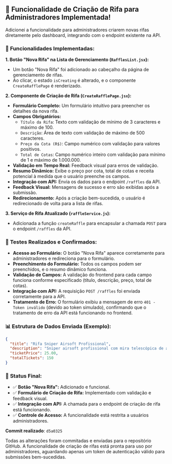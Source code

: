 ## 🎉 Funcionalidade de Criação de Rifa para Administradores Implementada!

Adicionei a funcionalidade para administradores criarem novas rifas diretamente pelo dashboard, integrando com o endpoint existente na API.

### 🎯 **Funcionalidades Implementadas:**

**1. Botão "Nova Rifa" na Lista de Gerenciamento (`RafflesList.jsx`):**
- Um botão "Nova Rifa" foi adicionado ao cabeçalho da página de gerenciamento de rifas.
- Ao clicar, o estado `isCreating` é alterado, e o componente `CreateRafflePage` é renderizado.

**2. Componente de Criação de Rifa (`CreateRafflePage.jsx`):**
- **Formulário Completo:** Um formulário intuitivo para preencher os detalhes da nova rifa.
- **Campos Obrigatórios:**
    - `Título da Rifa`: Texto com validação de mínimo de 3 caracteres e máximo de 100.
    - `Descrição`: Área de texto com validação de máximo de 500 caracteres.
    - `Preço da Cota (R$)`: Campo numérico com validação para valores positivos.
    - `Total de Cotas`: Campo numérico inteiro com validação para mínimo de 1 e máximo de 1.000.000.
- **Validação em Tempo Real:** Feedback visual para erros de validação.
- **Resumo Dinâmico:** Exibe o preço por cota, total de cotas e receita potencial à medida que o usuário preenche os campos.
- **Integração com API:** Envia os dados para o endpoint `/raffles` da API.
- **Feedback Visual:** Mensagens de sucesso e erro são exibidas após a submissão.
- **Redirecionamento:** Após a criação bem-sucedida, o usuário é redirecionado de volta para a lista de rifas.

**3. Serviço de Rifa Atualizado (`raffleService.js`):**
- Adicionada a função `createRaffle` para encapsular a chamada `POST` para o endpoint `/raffles` da API.

### 🧪 **Testes Realizados e Confirmados:**

- **Acesso ao Formulário:** O botão "Nova Rifa" aparece corretamente para administradores e redireciona para o formulário.
- **Preenchimento do Formulário:** Todos os campos podem ser preenchidos, e o resumo dinâmico funciona.
- **Validação de Campos:** A validação do frontend para cada campo funciona conforme especificado (título, descrição, preço, total de cotas).
- **Integração com API:** A requisição `POST /raffles` foi enviada corretamente para a API.
- **Tratamento de Erro:** O formulário exibiu a mensagem de erro `401 - Token inválido` (devido ao token simulado), confirmando que o tratamento de erro da API está funcionando no frontend.

### 📊 **Estrutura de Dados Enviada (Exemplo):**

```json
{
  "title": "Rifa Sniper Airsoft Profissional",
  "description": "Sniper airsoft profissional com mira telescópica de alta precisão, ideal para operações táticas. Inclui munição de teste.",
  "ticketPrice": 25.00,
  "totalTickets": 150
}
```

### 🚀 **Status Final:**

- ✅ **Botão "Nova Rifa":** Adicionado e funcional.
- ✅ **Formulário de Criação de Rifa:** Implementado com validação e feedback visual.
- ✅ **Integração com API:** A chamada para o endpoint de criação de rifa está funcionando.
- ✅ **Controle de Acesso:** A funcionalidade está restrita a usuários administradores.

**Commit realizado**: `d5a0325`

Todas as alterações foram commitadas e enviadas para o repositório GitHub. A funcionalidade de criação de rifas está pronta para uso por administradores, aguardando apenas um token de autenticação válido para submissões bem-sucedidas.
